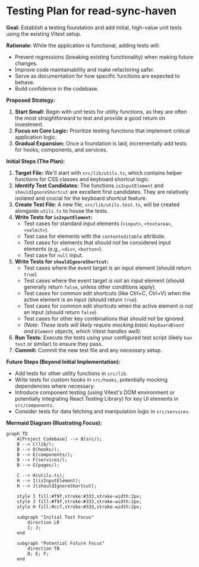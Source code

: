# Testing Plan for read-sync-haven

**Goal:** Establish a testing foundation and add initial, high-value unit tests using the existing Vitest setup.

**Rationale:** While the application is functional, adding tests will:
*   Prevent regressions (breaking existing functionality) when making future changes.
*   Improve code maintainability and make refactoring safer.
*   Serve as documentation for how specific functions are expected to behave.
*   Build confidence in the codebase.

**Proposed Strategy:**

1.  **Start Small:** Begin with unit tests for utility functions, as they are often the most straightforward to test and provide a good return on investment.
2.  **Focus on Core Logic:** Prioritize testing functions that implement critical application logic.
3.  **Gradual Expansion:** Once a foundation is laid, incrementally add tests for hooks, components, and services.

**Initial Steps (The Plan):**

1.  **Target File:** We'll start with `src/lib/utils.ts`, which contains helper functions for CSS classes and keyboard shortcut logic.
2.  **Identify Test Candidates:** The functions `isInputElement` and `shouldIgnoreShortcut` are excellent first candidates. They are relatively isolated and crucial for the keyboard shortcut feature.
3.  **Create Test File:** A new file, `src/lib/utils.test.ts`, will be created alongside `utils.ts` to house the tests.
4.  **Write Tests for `isInputElement`:**
    *   Test cases for standard input elements (`<input>`, `<textarea>`, `<select>`).
    *   Test case for elements with the `contenteditable` attribute.
    *   Test cases for elements that should *not* be considered input elements (e.g., `<div>`, `<button>`).
    *   Test case for `null` input.
5.  **Write Tests for `shouldIgnoreShortcut`:**
    *   Test cases where the event target *is* an input element (should return `true`).
    *   Test cases where the event target *is not* an input element (should generally return `false`, unless other conditions apply).
    *   Test cases for common edit shortcuts (like Ctrl+C, Ctrl+V) when the active element *is* an input (should return `true`).
    *   Test cases for common edit shortcuts when the active element *is not* an input (should return `false`).
    *   Test cases for other key combinations that *should not* be ignored.
    *   *(Note: These tests will likely require mocking basic `KeyboardEvent` and `Element` objects, which Vitest handles well).*
6.  **Run Tests:** Execute the tests using your configured test script (likely `bun test` or similar) to ensure they pass.
7.  **Commit:** Commit the new test file and any necessary setup.

**Future Steps (Beyond Initial Implementation):**

*   Add tests for other utility functions in `src/lib`.
*   Write tests for custom hooks in `src/hooks`, potentially mocking dependencies where necessary.
*   Introduce component testing (using Vitest's DOM environment or potentially integrating React Testing Library) for key UI elements in `src/components`.
*   Consider tests for data fetching and manipulation logic in `src/services`.

**Mermaid Diagram (Illustrating Focus):**

```mermaid
graph TD
    A[Project Codebase] --> B(src/);
    B --> C(lib/);
    B --> D(hooks/);
    B --> E(components/);
    B --> F(services/);
    B --> G(pages/);

    C --> H(utils.ts);
    H --> I(isInputElement);
    H --> J(shouldIgnoreShortcut);

    style I fill:#f9f,stroke:#333,stroke-width:2px;
    style J fill:#f9f,stroke:#333,stroke-width:2px;
    style H fill:#ccf,stroke:#333,stroke-width:2px;

    subgraph "Initial Test Focus"
        direction LR
        I; J;
    end

    subgraph "Potential Future Focus"
        direction TB
        D; E; F;
    end